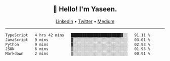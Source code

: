 <h2 align="center">👋 Hello! I'm Yaseen.</h2>
<p align="center">
  <a href="https://www.linkedin.com/in/yaseenkc/">Linkedin</a> •
  <a href="https://twitter.com/yaseeenkc">Twitter</a> •
  <a href="https://medium.com/@yaseen-kc">Medium</a>
</p>


<!--- 🔭 I’m currently working at []() as an  -->
<!--- - 💬 Ask me about **Javascript, React and Git** -->
<!--- - 📫 How to reach me: [@kc.yaseen](https://instagram.com/kc.yaseen) on Instagram -->
<!--- - ⚡ Fun fact: Big Fan of the :zap: emoji -->

-------

<!--START_SECTION:waka-->

```txt
TypeScript   4 hrs 42 mins   ██████████████████████▓░░   91.11 %
JavaScript   9 mins          ▓░░░░░░░░░░░░░░░░░░░░░░░░   03.01 %
Python       9 mins          ▓░░░░░░░░░░░░░░░░░░░░░░░░   02.93 %
JSON         6 mins          ▒░░░░░░░░░░░░░░░░░░░░░░░░   01.95 %
Markdown     2 mins          ▒░░░░░░░░░░░░░░░░░░░░░░░░   00.91 %
```

<!--END_SECTION:waka-->
